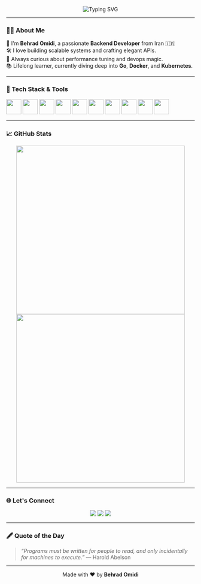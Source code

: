 <!-- Banner -->
<p align="center">
  <img src="https://readme-typing-svg.herokuapp.com?font=Fira+Code&size=32&pause=1000&color=F7F7F7&center=true&vCenter=true&width=800&height=100&lines=Hi+I'm+Behrad+Omidi+%F0%9F%91%8B;Backend+Developer+%F0%9F%92%BB;Passionate+about+clean+code+and+scalable+systems+%F0%9F%94%8E" alt="Typing SVG" />
</p>

---

### 👨‍💻 About Me

🎯 I'm **Behrad Omidi**, a passionate **Backend Developer** from Iran 🇮🇷  
🛠 I love building scalable systems and crafting elegant APIs.  
🚀 Always curious about performance tuning and devops magic.  
📚 Lifelong learner, currently diving deep into **Go**, **Docker**, and **Kubernetes**.

---

### 🧰 Tech Stack & Tools

<p align="left">
  <img src="https://cdn.jsdelivr.net/gh/devicons/devicon/icons/javascript/javascript-original.svg" width="40"/>
  <img src="https://cdn.jsdelivr.net/gh/devicons/devicon/icons/nodejs/nodejs-original.svg" width="40"/>
  <img src="https://cdn.jsdelivr.net/gh/devicons/devicon/icons/go/go-original.svg" width="40"/>
  <img src="https://cdn.jsdelivr.net/gh/devicons/devicon/icons/php/php-original.svg" width="40"/>
  <img src="https://cdn.jsdelivr.net/gh/devicons/devicon/icons/mysql/mysql-original.svg" width="40"/>
  <img src="https://cdn.jsdelivr.net/gh/devicons/devicon/icons/docker/docker-original.svg" width="40"/>
  <img src="https://cdn.jsdelivr.net/gh/devicons/devicon/icons/kubernetes/kubernetes-plain.svg" width="40"/>
  <img src="https://cdn.jsdelivr.net/gh/devicons/devicon/icons/linux/linux-original.svg" width="40"/>
  <img src="https://cdn.jsdelivr.net/gh/devicons/devicon/icons/vscode/vscode-original.svg" width="40"/>
  <img src="https://cdn.jsdelivr.net/gh/devicons/devicon/icons/github/github-original.svg" width="40"/>
</p>

---

### 📈 GitHub Stats

<p align="center">
  <img src="https://github-readme-stats.vercel.app/api?username=behradomidi&show_icons=true&theme=tokyonight" width="450"/>
  <img src="https://github-readme-streak-stats.herokuapp.com?user=behradomidi&theme=tokyonight&hide_border=true" width="450"/>
</p>

---

### 🌐 Let's Connect

<p align="center">
  <a href="https://linkedin.com/in/behradomidi"><img src="https://img.shields.io/badge/LinkedIn-%230077B5.svg?&style=for-the-badge&logo=linkedin&logoColor=white" /></a>
  <a href="mailto:behrad@example.com"><img src="https://img.shields.io/badge/Email-D14836?style=for-the-badge&logo=gmail&logoColor=white" /></a>
  <a href="https://behradomidi.dev"><img src="https://img.shields.io/badge/Portfolio-121212?style=for-the-badge&logo=About.me&logoColor=white" /></a>
</p>

---

### 🖋️ Quote of the Day
> *“Programs must be written for people to read, and only incidentally for machines to execute.”* — Harold Abelson

---

<p align="center">
  Made with ❤️ by <strong>Behrad Omidi</strong>
</p>
